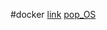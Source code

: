 #docker 
[link](https://efficient-sloth-d85.notion.site/Instalando-o-Docker-6290d9994b0b4555a153576a1d97bee2#c7e37c6a26584d33b20cf332f2bdb31d)
[pop_OS](https://devimalplanet.com/how-to-install-docker-on-linux-pop-os)